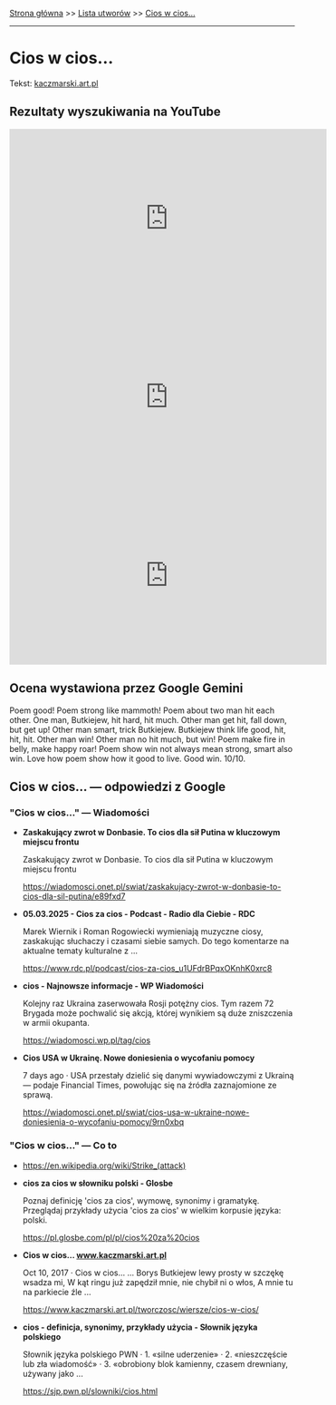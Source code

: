 [Strona główna](../index.md) >> [Lista utworów](../list.md) >> [Cios w cios…](96.md)

---

# Cios w cios…

Tekst: [kaczmarski.art.pl](https://www.kaczmarski.art.pl/tworczosc/wiersze/cios-w-cios/)

## Rezultaty wyszukiwania na YouTube

<iframe width="560" height="315" src="https://www.youtube.com/embed/BQXK21BqaPM?si=IdontcarewhotheIRSsendsImnotpayingtaxes" title="YouTube video player" frameborder="0" allow="accelerometer; autoplay; clipboard-write; encrypted-media; gyroscope; picture-in-picture; web-share" referrerpolicy="strict-origin-when-cross-origin" allowfullscreen></iframe>

<iframe width="560" height="315" src="https://www.youtube.com/embed/FoJVpeCkfy4?si=IdontcarewhotheIRSsendsImnotpayingtaxes" title="YouTube video player" frameborder="0" allow="accelerometer; autoplay; clipboard-write; encrypted-media; gyroscope; picture-in-picture; web-share" referrerpolicy="strict-origin-when-cross-origin" allowfullscreen></iframe>

<iframe width="560" height="315" src="https://www.youtube.com/embed/dWMgc3sX5Zo?si=IdontcarewhotheIRSsendsImnotpayingtaxes" title="YouTube video player" frameborder="0" allow="accelerometer; autoplay; clipboard-write; encrypted-media; gyroscope; picture-in-picture; web-share" referrerpolicy="strict-origin-when-cross-origin" allowfullscreen></iframe>

## Ocena wystawiona przez Google Gemini

Poem good! Poem strong like mammoth! Poem about two man hit each other. One man, Butkiejew, hit hard, hit much. Other man get hit, fall down, but get up! Other man smart, trick Butkiejew. Butkiejew think life good, hit, hit, hit. Other man win! Other man no hit much, but win! Poem make fire in belly, make happy roar! Poem show win not always mean strong, smart also win. Love how poem show how it good to live. Good win. 10/10.


## Cios w cios… — odpowiedzi z Google

### "Cios w cios…" — Wiadomości

- **Zaskakujący zwrot w Donbasie. To cios dla sił Putina w kluczowym miejscu frontu**

    Zaskakujący zwrot w Donbasie. To cios dla sił Putina w kluczowym miejscu frontu 

   <https://wiadomosci.onet.pl/swiat/zaskakujacy-zwrot-w-donbasie-to-cios-dla-sil-putina/e89fxd7>
- **05.03.2025 - Cios za cios - Podcast - Radio dla Ciebie - RDC**

    Marek Wiernik i Roman Rogowiecki wymieniają muzyczne ciosy, zaskakując słuchaczy i czasami siebie samych. Do tego komentarze na aktualne tematy kulturalne z ... 

   <https://www.rdc.pl/podcast/cios-za-cios_u1UFdrBPqxOKnhK0xrc8>
- **cios - Najnowsze informacje - WP Wiadomości**

    Kolejny raz Ukraina zaserwowała Rosji potężny cios. Tym razem 72 Brygada może pochwalić się akcją, której wynikiem są duże zniszczenia w armii okupanta. 

   <https://wiadomosci.wp.pl/tag/cios>
- **Cios USA w Ukrainę. Nowe doniesienia o wycofaniu pomocy**

    7 days ago  ·  USA przestały dzielić się danymi wywiadowczymi z Ukrainą — podaje Financial Times, powołując się na źródła zaznajomione ze sprawą. 

   <https://wiadomosci.onet.pl/swiat/cios-usa-w-ukraine-nowe-doniesienia-o-wycofaniu-pomocy/9rn0xbq>

### "Cios w cios…" — Co to

- <https://en.wikipedia.org/wiki/Strike_(attack)>
- **cios za cios w słowniku polski - Glosbe**

    Poznaj definicję 'cios za cios', wymowę, synonimy i gramatykę. Przeglądaj przykłady użycia 'cios za cios' w wielkim korpusie języka: polski. 

   <https://pl.glosbe.com/pl/pl/cios%20za%20cios>
- **Cios w cios… www.kaczmarski.art.pl**

    Oct 10, 2017  ·  Cios w cios… ... Borys Butkiejew lewy prosty w szczękę wsadza mi, W kąt ringu już zapędził mnie, nie chybił ni o włos, A mnie tu na parkiecie źle ... 

   <https://www.kaczmarski.art.pl/tworczosc/wiersze/cios-w-cios/>
- **cios - definicja, synonimy, przykłady użycia - Słownik języka polskiego**

    Słownik języka polskiego PWN · 1. «silne uderzenie» · 2. «nieszczęście lub zła wiadomość» · 3. «obrobiony blok kamienny, czasem drewniany, używany jako ... 

   <https://sjp.pwn.pl/slowniki/cios.html>

